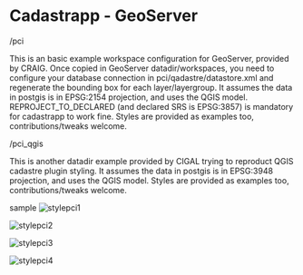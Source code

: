 Cadastrapp - GeoServer
======================

/pci

This is an basic example workspace configuration for GeoServer, provided by CRAIG.
Once copied in GeoServer datadir/workspaces, you need to configure your database connection in pci/qadastre/datastore.xml and regenerate the bounding box for each layer/layergroup.
It assumes the data in postgis is in EPSG:2154 projection, and uses the QGIS model.
REPROJECT_TO_DECLARED (and declared SRS is EPSG:3857) is mandatory for cadastrapp to work fine.
Styles are provided as examples too, contributions/tweaks welcome.

/pci_qgis

This is another datadir example provided by CIGAL trying to reproduct QGIS cadastre plugin styling.
It assumes the data in postgis is in EPSG:3948 projection, and uses the QGIS model.
Styles are provided as examples too, contributions/tweaks welcome.

sample
![stylepci1](https://cloud.githubusercontent.com/assets/5012040/20055112/f987fb0c-a4df-11e6-88a4-2e267ff84f84.png)

![stylepci2](https://cloud.githubusercontent.com/assets/5012040/20055115/fc4cfa18-a4df-11e6-8661-08265b278616.png)

![stylepci3](https://cloud.githubusercontent.com/assets/5012040/20055118/feeb9e96-a4df-11e6-80c9-01b599fa2d82.png)

![stylepci4](https://cloud.githubusercontent.com/assets/5012040/20055124/02f75d18-a4e0-11e6-9c0e-f8971df10948.png)
